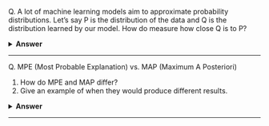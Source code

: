Q. A lot of machine learning models aim to approximate probability distributions. Let’s say P is the distribution of the data and Q is the distribution learned by our model. How do measure how close Q is to P?

<details><summary><b>Answer</b></summary>
    
</details>

---


Q. MPE (Most Probable Explanation) vs. MAP (Maximum A Posteriori)
1. How do MPE and MAP differ?
1. Give an example of when they would produce different results.

<details><summary><b>Answer</b></summary>
    
</details>

---
